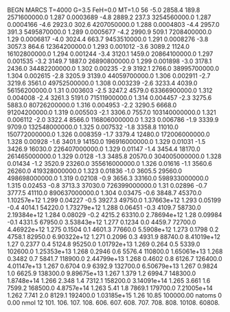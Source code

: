BEGN
MARCS T=4000 G=3.5 FeH=0.0 MT=1.0
                  56
-5.0 2858.4 189.8 2571600000.0 1.287 0.0003689 
-4.8 2889.2 237.3 3254560000.0 1.287 0.0004166 
-4.6 2923.0 302.6 4207050000.0 1.288 0.0004803 
-4.4 2957.0 391.3 5495870000.0 1.289 0.0005677 
-4.2 2990.9 509.1 7208400000.0 1.29 0.0006817 
-4.0 3024.4 663.7 9453510000.0 1.291 0.0008276 
-3.8 3057.3 864.6 12364200000.0 1.293 0.001012 
-3.6 3089.2 1124.0 16102800000.0 1.294 0.001244 
-3.4 3120.1 1459.0 20864100000.0 1.297 0.001535 
-3.2 3149.7 1887.0 26890800000.0 1.299 0.001898 
-3.0 3178.1 2436.0 34482200000.0 1.302 0.00235 
-2.9 3192.1 2766.0 38995700000.0 1.304 0.002615 
-2.8 3205.9 3139.0 44059700000.0 1.306 0.002911 
-2.7 3219.6 3561.0 49752500000.0 1.308 0.003239 
-2.6 3233.4 4039.0 56156200000.0 1.31 0.003603 
-2.5 3247.2 4579.0 63366900000.0 1.312 0.004008 
-2.4 3261.3 5191.0 71511900000.0 1.314 0.004457 
-2.3 3275.6 5883.0 80726200000.0 1.316 0.004953 
-2.2 3290.5 6668.0 91204200000.0 1.319 0.005503 
-2.1 3306.0 7557.0 103140000000.0 1.321 0.006112 
-2.0 3322.4 8566.0 116806000000.0 1.323 0.006786 
-1.9 3339.9 9709.0 132548000000.0 1.325 0.007532 
-1.8 3358.8 11010.0 150772000000.0 1.326 0.008359 
-1.7 3379.4 12480.0 172006000000.0 1.328 0.00928 
-1.6 3401.9 14150.0 196916000000.0 1.329 0.01031 
-1.5 3426.9 16030.0 226407000000.0 1.329 0.01147 
-1.4 3454.4 18170.0 261465000000.0 1.329 0.0128 
-1.3 3485.8 20570.0 304005000000.0 1.328 0.01434 
-1.2 3520.9 23260.0 355616000000.0 1.326 0.01616 
-1.1 3560.6 26260.0 419328000000.0 1.323 0.01836 
-1.0 3605.5 29560.0 498698000000.0 1.319 0.02108 
-0.9 3656.3 33160.0 598933000000.0 1.315 0.02453 
-0.8 3713.3 37030.0 726399000000.0 1.31 0.02896 
-0.7 3777.5 41110.0 890637000000.0 1.304 0.03475 
-0.6 3848.7 45370.0 1.10257e+12 1.299 0.04227 
-0.5 3927.3 49750.0 1.37663e+12 1.293 0.05199 
-0.4 4014.1 54220.0 1.73279e+12 1.288 0.06451 
-0.3 4109.7 58730.0 2.19384e+12 1.284 0.08029 
-0.2 4215.2 63310.0 2.78694e+12 1.28 0.09984 
-0.1 4331.5 67950.0 3.53843e+12 1.277 0.1234 
0.0 4459.7 72700.0 4.46922e+12 1.275 0.1504 
0.1 4601.3 77660.0 5.5908e+12 1.273 0.1798 
0.2 4758.1 82950.0 6.90322e+12 1.271 0.2096 
0.3 4931.9 88740.0 8.41019e+12 1.27 0.2377 
0.4 5124.8 95250.0 1.01792e+13 1.269 0.264 
0.5 5339.0 102600.0 1.25353e+13 1.268 0.2946 
0.6 5576.4 110800.0 1.65061e+13 1.268 0.3482 
0.7 5841.7 118900.0 2.44799e+13 1.268 0.4602 
0.8 6126.7 126400.0 4.01147e+13 1.267 0.6704 
0.9 6392.9 132700.0 6.50679e+13 1.267 0.9824 
1.0 6625.9 138300.0 9.89675e+13 1.267 1.379 
1.2 6994.7 148300.0 1.8748e+14 1.266 2.348 
1.4 7312.1 158200.0 3.14091e+14 1.265 3.661 
1.6 7599.2 168500.0 4.8757e+14 1.263 5.41 
1.8 7869.1 179700.0 7.21005e+14 1.262 7.741 
2.0 8129.1 192400.0 1.03185e+15 1.26 10.85 
100000.00
natoms              0      0.00
nmol          12
          101.         106.       107.      108.         606.        607.        608.
          707.         708.       808.    10108.       60808.
